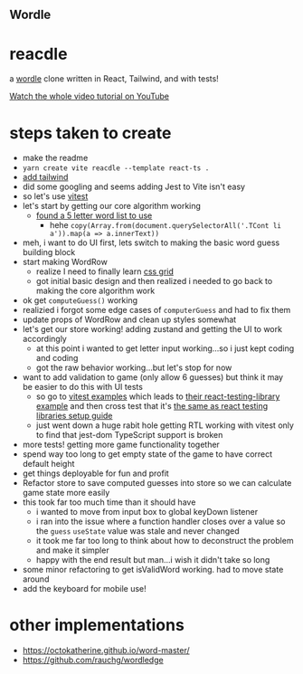 ## Wordle

# reacdle

a [wordle](https://www.powerlanguage.co.uk/wordle/) clone written in React, Tailwind, and with tests!

[Watch the whole video tutorial on YouTube](https://youtu.be/t_omcJmOQ_k)

# steps taken to create

-   make the readme
-   `yarn create vite reacdle --template react-ts .`
-   [add tailwind](https://tailwindcss.com/docs/guides/vite)
-   did some googling and seems adding Jest to Vite isn't easy
-   so let's use [vitest](https://vitest.dev/)
-   let's start by getting our core algorithm working
    -   [found a 5 letter word list to use](https://www.thefreedictionary.com/5-letter-words.htm)
        -   hehe `copy(Array.from(document.querySelectorAll('.TCont li a')).map(a => a.innerText))`
-   meh, i want to do UI first, lets switch to making the basic word guess building block
-   start making WordRow
    -   realize I need to finally learn [css grid](https://developer.mozilla.org/en-US/docs/Web/CSS/CSS_Grid_Layout/Relationship_of_Grid_Layout)
    -   got initial basic design and then realized i needed to go back to making the core algorithm work
-   ok get `computeGuess()` working
-   realizied i forgot some edge cases of `computerGuess` and had to fix them
-   update props of WordRow and clean up styles somewhat
-   let's get our store working! adding zustand and getting the UI to work accordingly
    -   at this point i wanted to get letter input working...so i just kept coding and coding
    -   got the raw behavior working...but let's stop for now
-   want to add validation to game (only allow 6 guesses) but think it may be easier to do this with UI tests
    -   so go to [vitest examples](https://vitest.dev/guide/#examples) which leads to [their react-testing-library example](https://github.com/vitest-dev/vitest/tree/main/examples/react-testing-lib) and then cross test that it's [the same as react testing libraries setup guide](https://testing-library.com/docs/react-testing-library/setup)
    -   just went down a huge rabit hole getting RTL working with vitest only to find that jest-dom TypeScript support is broken
-   more tests! getting more game functionality together
-   spend way too long to get empty state of the game to have correct default height
-   get things deployable for fun and profit
-   Refactor store to save computed guesses into store so we can calculate game state more easily
-   this took far too much time than it should have
    -   i wanted to move from input box to global keyDown listener
    -   i ran into the issue where a function handler closes over a value so the `guess` `useState` value was stale and never changed
    -   it took me far too long to think about how to deconstruct the problem and make it simpler
    -   happy with the end result but man...i wish it didn't take so long
-   some minor refactoring to get isValidWord working. had to move state around
-   add the keyboard for mobile use!

# other implementations

-   https://octokatherine.github.io/word-master/
-   https://github.com/rauchg/wordledge
